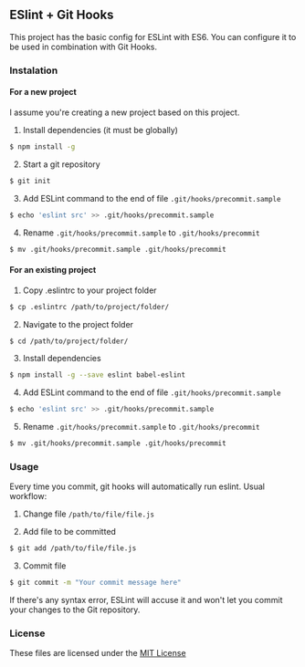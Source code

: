 ## ESlint + Git Hooks

This project has the basic config for ESLint with ES6. You can configure it to be used in combination with Git Hooks.

### Instalation

#### For a new project

I assume you're creating a new project based on this project.

1. Install dependencies (it must be globally)

```bash
$ npm install -g
```

2. Start a git repository

```bash
$ git init
```

3. Add ESLint command to the end of file `.git/hooks/precommit.sample`

```bash
$ echo 'eslint src' >> .git/hooks/precommit.sample
```

4. Rename `.git/hooks/precommit.sample` to `.git/hooks/precommit`

```bash
$ mv .git/hooks/precommit.sample .git/hooks/precommit
```

#### For an existing project

1. Copy .eslintrc to your project folder

```bash
$ cp .eslintrc /path/to/project/folder/
```

2. Navigate to the project folder

```bash
$ cd /path/to/project/folder/
```

3. Install dependencies

```bash
$ npm install -g --save eslint babel-eslint
```

4. Add ESLint command to the end of file `.git/hooks/precommit.sample`

```bash
$ echo 'eslint src' >> .git/hooks/precommit.sample
```

5. Rename `.git/hooks/precommit.sample` to `.git/hooks/precommit`

```bash
$ mv .git/hooks/precommit.sample .git/hooks/precommit
```

### Usage

Every time you commit, git hooks will automatically run eslint.
Usual workflow:

1. Change file `/path/to/file/file.js`

2. Add file to be committed

```bash
$ git add /path/to/file/file.js
```

3. Commit file

```bash
$ git commit -m "Your commit message here"
```

If there's any syntax error, ESLint will accuse it and won't let you commit your changes to the Git repository.

### License

These files are licensed under the [MIT License](LICENSE)
